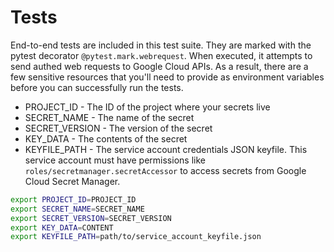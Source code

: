 # Tests

End-to-end tests are included in this test suite. They are marked with the pytest decorator `@pytest.mark.webrequest`.
When executed, it attempts to send authed web requests to Google Cloud APIs. As a result, there are a few sensitive
resources that you'll need to provide as environment variables before you can successfully run the tests.

- PROJECT_ID - The ID of the project where your secrets live
- SECRET_NAME - The name of the secret
- SECRET_VERSION - The version of the secret
- KEY_DATA - The contents of the secret
- KEYFILE_PATH - The service account credentials JSON keyfile. This service account must have permissions
  like `roles/secretmanager.secretAccessor` to access secrets from Google Cloud Secret Manager.

```sh
export PROJECT_ID=PROJECT_ID
export SECRET_NAME=SECRET_NAME
export SECRET_VERSION=SECRET_VERSION
export KEY_DATA=CONTENT
export KEYFILE_PATH=path/to/service_account_keyfile.json
```
